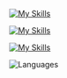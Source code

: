 
[![My Skills](https://go-skill-icons.vercel.app/api/icons?i=js,ts,nodejs,bun,go)](https://aungphyo.dev)

[![My Skills](https://go-skill-icons.vercel.app/api/icons?i=react,nextjs,expo,redux,zustand,threejs)](https://aungphyo.dev)

[![My Skills](https://go-skill-icons.vercel.app/api/icons?i=drizzle,typeorm,gorm,express,nestjs,mongodb,postgres)](https://aungphyo.dev)

![Languages](https://github-readme-stats.vercel.app/api/top-langs?username=theaungphyo&locale=en&layout=compact&hide_title=true&langs_count=8&theme=dracula&hide_border=false&order=2)
